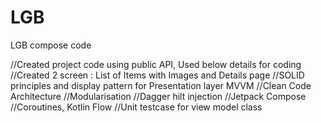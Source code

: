 # LGB
LGB compose code

//Created project code using public API, Used below details for coding
//Created 2 screen : List of Items with Images and Details page
//SOLID principles and display pattern for Presentation layer MVVM
//Clean Code Architecture
//Modularisation
//Dagger hilt injection
//Jetpack Compose
//Coroutines, Kotlin Flow
//Unit testcase for view model class 



